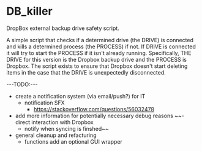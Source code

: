 # DB_killer
 DropBox external backup drive safety script.

 A simple script that checks if a determined drive (the DRIVE) is connected and kills a determined process (the PROCESS) if not. If DRIVE is connected it will try to start the PROCESS if it isn't already running. Specifically, THE DRIVE for this version is the Dropbox backup drive and the PROCESS is Dropbox. The script exists to ensure that Dropbox doesn't start deleting items in the case that the DRIVE is unexpectedly disconnected. 

---TODO:---
- create a notification system (via email/push?) for IT
	- notification SFX
		- https://stackoverflow.com/questions/56032478
- add more information for potentially necessary debug reasons
~~- direct interaction with Dropbox
	- notify when syncing is finshed~~
- general cleanup and refacturing
	- functions
add an optional GUI wrapper
